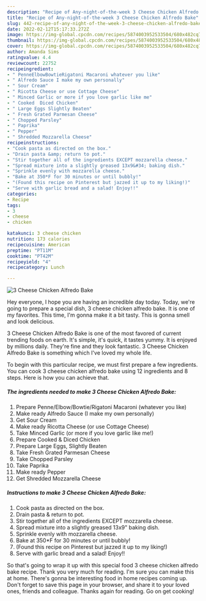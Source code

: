 ```yaml
---
description: "Recipe of Any-night-of-the-week 3 Cheese Chicken Alfredo Bake"
title: "Recipe of Any-night-of-the-week 3 Cheese Chicken Alfredo Bake"
slug: 442-recipe-of-any-night-of-the-week-3-cheese-chicken-alfredo-bake
date: 2022-02-12T15:17:33.272Z
image: https://img-global.cpcdn.com/recipes/5874003952533504/680x482cq70/3-cheese-chicken-alfredo-bake-recipe-main-photo.jpg
thumbnail: https://img-global.cpcdn.com/recipes/5874003952533504/680x482cq70/3-cheese-chicken-alfredo-bake-recipe-main-photo.jpg
cover: https://img-global.cpcdn.com/recipes/5874003952533504/680x482cq70/3-cheese-chicken-alfredo-bake-recipe-main-photo.jpg
author: Amanda Sims
ratingvalue: 4.4
reviewcount: 22752
recipeingredient:
- " PenneElbowBowtieRigatoni Macaroni whatever you like"
- " Alfredo Sauce I make my own personally"
- " Sour Cream"
- " Ricotta Cheese or use Cottage Cheese"
- " Minced Garlic or more if you love garlic like me"
- " Cooked  Diced Chicken"
- " Large Eggs Slightly Beaten"
- " Fresh Grated Parmesan Cheese"
- " Chopped Parsley"
- " Paprika"
- " Pepper"
- " Shredded Mozzarella Cheese"
recipeinstructions:
- "Cook pasta as directed on the box."
- "Drain pasta &amp; return to pot."
- "Stir together all of the ingredients EXCEPT mozzarella cheese."
- "Spread mixture into a slightly greased 13x9&#34; baking dish."
- "Sprinkle evenly with mozzarella cheese."
- "Bake at 350*F for 30 minutes or until bubbly!"
- "(Found this recipe on Pinterest but jazzed it up to my liking!)"
- "Serve with garlic bread and a salad! Enjoy!!"
categories:
- Recipe
tags:
- 3
- cheese
- chicken

katakunci: 3 cheese chicken 
nutrition: 173 calories
recipecuisine: American
preptime: "PT11M"
cooktime: "PT42M"
recipeyield: "4"
recipecategory: Lunch

---
```



![3 Cheese Chicken Alfredo Bake](https://img-global.cpcdn.com/recipes/5874003952533504/680x482cq70/3-cheese-chicken-alfredo-bake-recipe-main-photo.jpg)

Hey everyone, I hope you are having an incredible day today. Today, we're going to prepare a special dish, 3 cheese chicken alfredo bake. It is one of my favorites. This time, I'm gonna make it a bit tasty. This is gonna smell and look delicious.



3 Cheese Chicken Alfredo Bake is one of the most favored of current trending foods on earth. It's simple, it's quick, it tastes yummy. It is enjoyed by millions daily. They're fine and they look fantastic. 3 Cheese Chicken Alfredo Bake is something which I've loved my whole life.


To begin with this particular recipe, we must first prepare a few ingredients. You can cook 3 cheese chicken alfredo bake using 12 ingredients and 8 steps. Here is how you can achieve that.

<!--inarticleads1-->

##### The ingredients needed to make 3 Cheese Chicken Alfredo Bake:

1. Prepare  Penne/Elbow/Bowtie/Rigatoni Macaroni (whatever you like)
1. Make ready  Alfredo Sauce (I make my own personally)
1. Get  Sour Cream
1. Make ready  Ricotta Cheese (or use Cottage Cheese)
1. Take  Minced Garlic (or more if you love garlic like me!)
1. Prepare  Cooked &amp; Diced Chicken
1. Prepare  Large Eggs, Slightly Beaten
1. Take  Fresh Grated Parmesan Cheese
1. Take  Chopped Parsley
1. Take  Paprika
1. Make ready  Pepper
1. Get  Shredded Mozzarella Cheese




<!--inarticleads2-->

##### Instructions to make 3 Cheese Chicken Alfredo Bake:

1. Cook pasta as directed on the box.
1. Drain pasta &amp; return to pot.
1. Stir together all of the ingredients EXCEPT mozzarella cheese.
1. Spread mixture into a slightly greased 13x9&#34; baking dish.
1. Sprinkle evenly with mozzarella cheese.
1. Bake at 350*F for 30 minutes or until bubbly!
1. (Found this recipe on Pinterest but jazzed it up to my liking!)
1. Serve with garlic bread and a salad! Enjoy!!




So that's going to wrap it up with this special food 3 cheese chicken alfredo bake recipe. Thank you very much for reading. I'm sure you can make this at home. There's gonna be interesting food in home recipes coming up. Don't forget to save this page in your browser, and share it to your loved ones, friends and colleague. Thanks again for reading. Go on get cooking!
